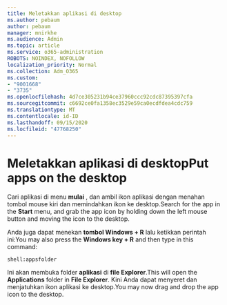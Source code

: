 ```yaml
---
title: Meletakkan aplikasi di desktop
ms.author: pebaum
author: pebaum
manager: mnirkhe
ms.audience: Admin
ms.topic: article
ms.service: o365-administration
ROBOTS: NOINDEX, NOFOLLOW
localization_priority: Normal
ms.collection: Adm_O365
ms.custom:
- "9001668"
- "3735"
ms.openlocfilehash: 4d7ce305231b94ce37960ccc92cdc87395397cfa
ms.sourcegitcommit: c6692ce0fa1358ec3529e59ca0ecdfdea4cdc759
ms.translationtype: MT
ms.contentlocale: id-ID
ms.lasthandoff: 09/15/2020
ms.locfileid: "47768250"
---
```

# <a name="put-apps-on-the-desktop"></a><span data-ttu-id="832b9-102">Meletakkan aplikasi di desktop</span><span class="sxs-lookup"><span data-stu-id="832b9-102">Put apps on the desktop</span></span>

<span data-ttu-id="832b9-103">Cari aplikasi di menu **mulai** , dan ambil ikon aplikasi dengan menahan tombol mouse kiri dan memindahkan ikon ke desktop.</span><span class="sxs-lookup"><span data-stu-id="832b9-103">Search for the app in the **Start** menu, and grab the app icon by holding down the left mouse button and moving the icon to the desktop.</span></span>

<span data-ttu-id="832b9-104">Anda juga dapat menekan **tombol Windows + R** lalu ketikkan perintah ini:</span><span class="sxs-lookup"><span data-stu-id="832b9-104">You may also press the **Windows key + R** and then type in this command:</span></span>

`shell:appsfolder`

<span data-ttu-id="832b9-105">Ini akan membuka folder **aplikasi** di **file Explorer**.</span><span class="sxs-lookup"><span data-stu-id="832b9-105">This will open the **Applications** folder in **File Explorer**.</span></span> <span data-ttu-id="832b9-106">Kini Anda dapat menyeret dan menjatuhkan ikon aplikasi ke desktop.</span><span class="sxs-lookup"><span data-stu-id="832b9-106">You may now drag and drop the app icon to the desktop.</span></span>
